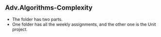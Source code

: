 ## Adv.Algorithms-Complexity

- The folder has two parts. 
- One folder has all the weekly assignments, and the other one is the Unit project.
